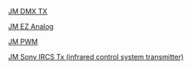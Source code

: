[JM DMX TX](../All/jm_dmx_tx)

[JM EZ Analog](../All/jm_ez_analog)

[JM PWM](../All/jm_pwm)

[JM Sony IRCS Tx (infrared control system transmitter)](../All/jm_sircs_tx)